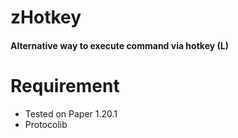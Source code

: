 # zHotkey 
#### Alternative way to execute command via hotkey (L)

# Requirement
- Tested on Paper 1.20.1 
- Protocolib
